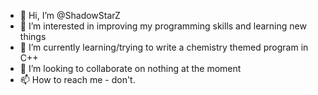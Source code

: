 - 👋 Hi, I’m @ShadowStarZ
- 👀 I’m interested in improving my programming skills and learning new things
- 🌱 I’m currently learning/trying to write a chemistry themed program in C++ 
- 💞️ I’m looking to collaborate on nothing at the moment
- 📫 How to reach me - don't.

<!---
ShadowStarZ/ShadowStarZ is a ✨ special ✨ repository because its `README.md` (this file) appears on your GitHub profile.
You can click the Preview link to take a look at your changes.
--->
